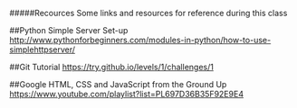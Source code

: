 #####Recources
Some links and resources for reference during this class

##Python Simple Server Set-up
http://www.pythonforbeginners.com/modules-in-python/how-to-use-simplehttpserver/

##Git Tutorial
https://try.github.io/levels/1/challenges/1

##Google HTML, CSS and JavaScript from the Ground Up
https://www.youtube.com/playlist?list=PL697D36B35F92E9E4
